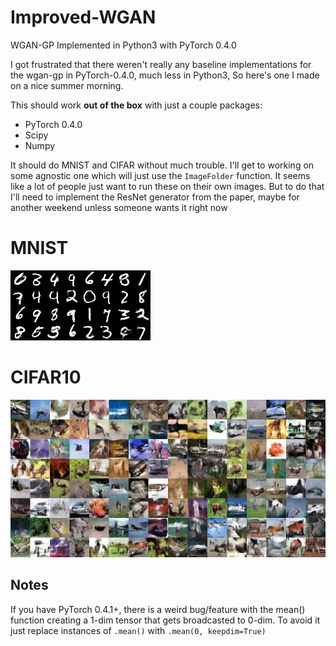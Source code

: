# Improved-WGAN
WGAN-GP Implemented in Python3 with PyTorch 0.4.0

I got frustrated that there weren't really any baseline implementations for the wgan-gp in PyTorch-0.4.0, much less in Python3, So here's one I made on a nice summer morning. 

This should work **out of the box** with just a couple packages:

* PyTorch 0.4.0
* Scipy
* Numpy


It should do MNIST and CIFAR without much trouble. I'll get to working on some agnostic one which will just use the `ImageFolder` function. It seems like a lot of people just want to run these on their own images. But to do that I'll need to implement the ResNet generator from the paper, maybe for another weekend unless someone wants it right now

# MNIST

![results](images/mnist_results.png)

# CIFAR10

![results](images/cifar_results.png)

## Notes


If you have PyTorch 0.4.1+, there is a weird bug/feature with the mean() function creating a 1-dim tensor that gets broadcasted to 0-dim. To avoid it just replace instances of `.mean()` with `.mean(0, keepdim=True)`
